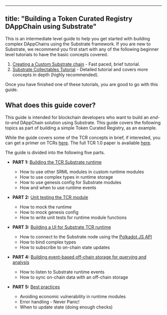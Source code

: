 <!--
Copyright 2019 Parity Technologies

Licensed under the Apache License, Version 2.0 (the "License");
you may not use this file except in compliance with the License.
You may obtain a copy of the License at

    http://www.apache.org/licenses/LICENSE-2.0

Unless required by applicable law or agreed to in writing, software
distributed under the License is distributed on an "AS IS" BASIS,
WITHOUT WARRANTIES OR CONDITIONS OF ANY KIND, either express or implied.
See the License for the specific language governing permissions and
limitations under the License.
-->

---
title: "Building a Token Curated Registry DAppChain using Substrate"
---
This is an intermediate level guide to help you get started with building complex DAppChains using the Substrate framework. If you are new to Substrate, we recommend you first start with any of the following beginner level tutorials to have the basic concepts covered.

1. [Creating a Custom Substrate chain](https://substrate.readme.io/docs/creating-a-custom-substrate-chain) - Fast paced, brief tutorial.
2. [Substrate Collectables Tutorial](https://shawntabrizi.github.io/substrate-collectables-workshop/) - Detailed tutorial and covers more concepts in depth (highly recommended).

Once you have finished one of these tutorials, you are good to go with this guide.

## What does this guide cover?

This guide is intended for blockchain developers who want to build an _end-to-end_ DAppChain solution using Substrate. This guide covers the following topics as part of building a simple Token Curated Registry, as an example.

While the guide covers some of the TCR concepts in brief, if interested, you can get a primer on TCRs [here](https://www.gautamdhameja.com/token-curated-registries-explain-eli5-a5d4cce0ddbe/). The full TCR 1.0 paper is available [here](https://medium.com/@ilovebagels/token-curated-registries-1-0-61a232f8dac7).

The guide is divided into the following five parts.

* **PART 1:** [Building the TCR Substrate runtime](https://docs.substrate.dev/v1.0.0/docs/building-the-substrate-tcr-runtime)
    * How to use other SRML modules in custom runtime modules
    * How to use complex types in runtime storage
    * How to use genesis config for Substrate modules
    * How and when to use runtime events

* **PART 2:** [Unit testing the TCR module](https://docs.substrate.dev/v1.0.0/docs/unit-testing-the-tcr-runtime-module)
    * How to mock the runtime
    * How to mock genesis config
    * How to write unit tests for runtime module functions

* **PART 3:** [Building a UI for Substrate TCR runtime](https://docs.substrate.dev/v1.0.0/docs/building-a-ui-for-the-tcr-runtime)
    * How to connect to the Substrate node using the [Polkadot JS API](https://polkadot.js.org/api/)
    * How to bind complex types
    * How to subscribe to on-chain state updates

* **PART 4:** [Building event-based off-chain storage for querying and analysis](https://docs.substrate.dev/v1.0.0/docs/building-an-event-based-off-chain-storage)
    * How to listen to Substrate runtime events
    * How to sync on-chain data with an off-chain storage

* **PART 5:** [Best practices](https://docs.substrate.dev/v1.0.0/docs/tcr-tutorial-best-practices)
    * Avoiding economic vulnerability in runtime modules
    * Error handling - Never Panic!
    * When to update state (doing enough checks)